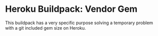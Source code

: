 # Heroku Buildpack: Vendor Gem

This buildpack has a very specific purpose solving a temporary problem with a git included gem size on Heroku.
